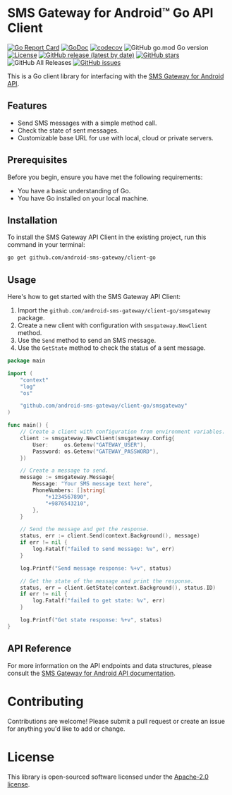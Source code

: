 # SMS Gateway for Android™ Go API Client

[![Go Report Card](https://goreportcard.com/badge/github.com/android-sms-gateway/client-go)](https://goreportcard.com/report/github.com/android-sms-gateway/client-go)
[![GoDoc](https://godoc.org/github.com/android-sms-gateway/client-go?status.svg)](https://godoc.org/github.com/android-sms-gateway/client-go)
[![codecov](https://codecov.io/gh/android-sms-gateway/client-go/branch/master/graph/badge.svg)](https://codecov.io/gh/android-sms-gateway/client-go)
![GitHub go.mod Go version](https://img.shields.io/github/go-mod/go-version/android-sms-gateway/client-go)
[![License](https://img.shields.io/github/license/android-sms-gateway/client-go)](https://github.com/android-sms-gateway/client-go/blob/master/LICENSE)
[![GitHub release (latest by date)](https://img.shields.io/github/v/release/android-sms-gateway/client-go)](https://github.com/android-sms-gateway/client-go/releases)
[![GitHub stars](https://img.shields.io/github/stars/android-sms-gateway/client-go)](https://github.com/android-sms-gateway/client-go/stargazers)
![GitHub All Releases](https://img.shields.io/github/downloads/android-sms-gateway/client-go/total)
[![GitHub issues](https://img.shields.io/github/issues/android-sms-gateway/client-go)](https://github.com/android-sms-gateway/client-go/issues)

This is a Go client library for interfacing with the [SMS Gateway for Android API](https://sms-gate.app).

## Features

- Send SMS messages with a simple method call.
- Check the state of sent messages.
- Customizable base URL for use with local, cloud or private servers.

## Prerequisites

Before you begin, ensure you have met the following requirements:

- You have a basic understanding of Go.
- You have Go installed on your local machine.

## Installation

To install the SMS Gateway API Client in the existing project, run this command in your terminal:

```bash
go get github.com/android-sms-gateway/client-go
```

## Usage

Here's how to get started with the SMS Gateway API Client:

1. Import the `github.com/android-sms-gateway/client-go/smsgateway` package.
2. Create a new client with configuration with `smsgateway.NewClient` method.
3. Use the `Send` method to send an SMS message.
4. Use the `GetState` method to check the status of a sent message.

```go
package main

import (
	"context"
	"log"
	"os"

	"github.com/android-sms-gateway/client-go/smsgateway"
)

func main() {
	// Create a client with configuration from environment variables.
	client := smsgateway.NewClient(smsgateway.Config{
		User:     os.Getenv("GATEWAY_USER"),
		Password: os.Getenv("GATEWAY_PASSWORD"),
	})

	// Create a message to send.
	message := smsgateway.Message{
		Message: "Your SMS message text here",
		PhoneNumbers: []string{
			"+1234567890",
			"+9876543210",
		},
	}

	// Send the message and get the response.
	status, err := client.Send(context.Background(), message)
	if err != nil {
		log.Fatalf("failed to send message: %v", err)
	}

	log.Printf("Send message response: %+v", status)

	// Get the state of the message and print the response.
	status, err = client.GetState(context.Background(), status.ID)
	if err != nil {
		log.Fatalf("failed to get state: %v", err)
	}

	log.Printf("Get state response: %+v", status)
}
```

## API Reference

For more information on the API endpoints and data structures, please consult the [SMS Gateway for Android API documentation](https://sms-gate.app/api).

# Contributing

Contributions are welcome! Please submit a pull request or create an issue for anything you'd like to add or change.

# License

This library is open-sourced software licensed under the [Apache-2.0 license](LICENSE).